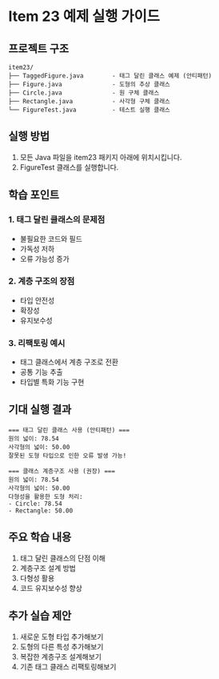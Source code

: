 # Item 23 예제 실행 가이드

## 프로젝트 구조
```
item23/
├── TaggedFigure.java        - 태그 달린 클래스 예제 (안티패턴)
├── Figure.java              - 도형의 추상 클래스
├── Circle.java              - 원 구체 클래스
├── Rectangle.java           - 사각형 구체 클래스
└── FigureTest.java          - 테스트 실행 클래스
```

## 실행 방법
1. 모든 Java 파일을 item23 패키지 아래에 위치시킵니다.
2. FigureTest 클래스를 실행합니다.

## 학습 포인트

### 1. 태그 달린 클래스의 문제점
* 불필요한 코드와 필드
* 가독성 저하
* 오류 가능성 증가

### 2. 계층 구조의 장점
* 타입 안전성
* 확장성
* 유지보수성

### 3. 리팩토링 예시
* 태그 클래스에서 계층 구조로 전환
* 공통 기능 추출
* 타입별 특화 기능 구현

## 기대 실행 결과
```
=== 태그 달린 클래스 사용 (안티패턴) ===
원의 넓이: 78.54
사각형의 넓이: 50.00
잘못된 도형 타입으로 인한 오류 발생 가능!

=== 클래스 계층구조 사용 (권장) ===
원의 넓이: 78.54
사각형의 넓이: 50.00
다형성을 활용한 도형 처리:
- Circle: 78.54
- Rectangle: 50.00
```

## 주요 학습 내용
1. 태그 달린 클래스의 단점 이해
2. 계층구조 설계 방법
3. 다형성 활용
4. 코드 유지보수성 향상

## 추가 실습 제안
1. 새로운 도형 타입 추가해보기
2. 도형의 다른 특성 추가해보기
3. 복잡한 계층구조 설계해보기
4. 기존 태그 클래스 리팩토링해보기